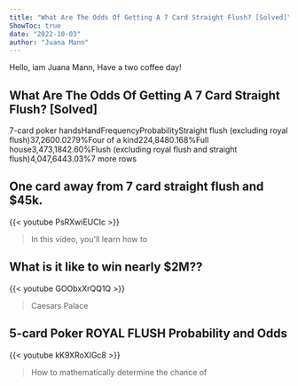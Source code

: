 ```yaml
---
title: "What Are The Odds Of Getting A 7 Card Straight Flush? [Solved]"
ShowToc: true 
date: "2022-10-03"
author: "Juana Mann" 
---
```


Hello, iam Juana Mann, Have a two coffee day!
## What Are The Odds Of Getting A 7 Card Straight Flush? [Solved]
7-card poker handsHandFrequencyProbabilityStraight flush (excluding royal flush)37,2600.0279%Four of a kind224,8480.168%Full house3,473,1842.60%Flush (excluding royal flush and straight flush)4,047,6443.03%7 more rows

## One card away from 7 card straight flush and $45k.
{{< youtube PsRXwiEUCIc >}}
>In this video, you'll learn how to 

## What is it like to win nearly $2M??
{{< youtube GOObxXrQQ1Q >}}
>Caesars Palace 

## 5-card Poker ROYAL FLUSH Probability and Odds
{{< youtube kK9XRoXIGc8 >}}
>How to mathematically determine the chance of 

